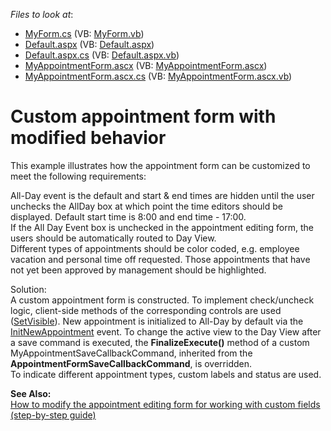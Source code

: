 <!-- default file list -->
*Files to look at*:

* [MyForm.cs](./CS/WebSite/App_Code/MyForm.cs) (VB: [MyForm.vb](./VB/WebSite/App_Code/MyForm.vb))
* [Default.aspx](./CS/WebSite/Default.aspx) (VB: [Default.aspx](./VB/WebSite/Default.aspx))
* [Default.aspx.cs](./CS/WebSite/Default.aspx.cs) (VB: [Default.aspx.vb](./VB/WebSite/Default.aspx.vb))
* [MyAppointmentForm.ascx](./CS/WebSite/MyForms/MyAppointmentForm.ascx) (VB: [MyAppointmentForm.ascx](./VB/WebSite/MyForms/MyAppointmentForm.ascx))
* [MyAppointmentForm.ascx.cs](./CS/WebSite/MyForms/MyAppointmentForm.ascx.cs) (VB: [MyAppointmentForm.ascx.vb](./VB/WebSite/MyForms/MyAppointmentForm.ascx.vb))
<!-- default file list end -->
# Custom appointment form with modified behavior


<p>This example illustrates how the appointment form can be customized to meet the following requirements:</p><p>All-Day event is the default and start & end times are hidden until the user unchecks the AllDay box at which point the time editors should be displayed. Default start time is 8:00 and end time - 17:00. <br />
If the All Day Event box is unchecked in the appointment editing form, the users should be automatically routed to Day View.<br />
Different types of appointments should be color coded, e.g. employee vacation and personal time off requested.  Those appointments that have not yet been approved by management should be highlighted.</p><p>Solution:<br />
A custom appointment form is constructed. To implement check/uncheck logic, client-side methods of the corresponding controls are used (<a href="http://documentation.devexpress.com/#AspNet/DevExpressWebASPxClassesScriptsASPxClientControl_SetVisibletopic">SetVisible</a>). New appointment is initialized to All-Day by default via the <a href="http://documentation.devexpress.com/#AspNet/DevExpressWebASPxSchedulerASPxScheduler_InitNewAppointmenttopic">InitNewAppointment</a> event. To change the active view to the Day View after a save command is executed, the <strong>FinalizeExecute()</strong> method of a custom MyAppointmentSaveCallbackCommand, inherited from the <strong>AppointmentFormSaveCallbackCommand</strong>, is overridden.<br />
To indicate different appointment types, custom labels and status are used.</p><p><strong>See Also:</strong><br />
<a href="https://www.devexpress.com/Support/Center/p/K18145">How to modify the appointment editing form for working with custom fields (step-by-step guide)</a></p>

<br/>



